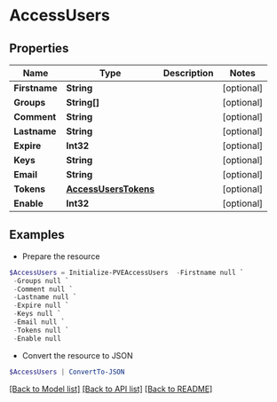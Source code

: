 # AccessUsers
## Properties

Name | Type | Description | Notes
------------ | ------------- | ------------- | -------------
**Firstname** | **String** |  | [optional] 
**Groups** | **String[]** |  | [optional] 
**Comment** | **String** |  | [optional] 
**Lastname** | **String** |  | [optional] 
**Expire** | **Int32** |  | [optional] 
**Keys** | **String** |  | [optional] 
**Email** | **String** |  | [optional] 
**Tokens** | [**AccessUsersTokens**](AccessUsersTokens.md) |  | [optional] 
**Enable** | **Int32** |  | [optional] 

## Examples

- Prepare the resource
```powershell
$AccessUsers = Initialize-PVEAccessUsers  -Firstname null `
 -Groups null `
 -Comment null `
 -Lastname null `
 -Expire null `
 -Keys null `
 -Email null `
 -Tokens null `
 -Enable null
```

- Convert the resource to JSON
```powershell
$AccessUsers | ConvertTo-JSON
```

[[Back to Model list]](../README.md#documentation-for-models) [[Back to API list]](../README.md#documentation-for-api-endpoints) [[Back to README]](../README.md)

